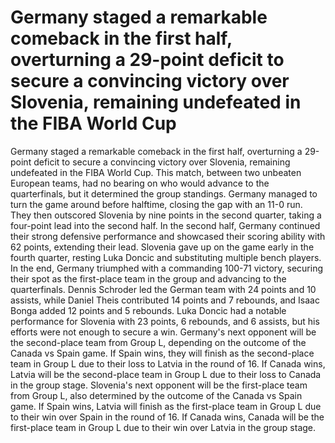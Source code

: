 # Germany staged a remarkable comeback in the first half, overturning a 29-point deficit to secure a convincing victory over Slovenia, remaining undefeated in the FIBA World Cup 
 Germany staged a remarkable comeback in the first half, overturning a 29-point deficit to secure a convincing victory over Slovenia, remaining undefeated in the FIBA World Cup. This match, between two unbeaten European teams, had no bearing on who would advance to the quarterfinals, but it determined the group standings. Germany managed to turn the game around before halftime, closing the gap with an 11-0 run. They then outscored Slovenia by nine points in the second quarter, taking a four-point lead into the second half. In the second half, Germany continued their strong defensive performance and showcased their scoring ability with 62 points, extending their lead. Slovenia gave up on the game early in the fourth quarter, resting Luka Doncic and substituting multiple bench players. In the end, Germany triumphed with a commanding 100-71 victory, securing their spot as the first-place team in the group and advancing to the quarterfinals. Dennis Schroder led the German team with 24 points and 10 assists, while Daniel Theis contributed 14 points and 7 rebounds, and Isaac Bonga added 12 points and 5 rebounds. Luka Doncic had a notable performance for Slovenia with 23 points, 6 rebounds, and 6 assists, but his efforts were not enough to secure a win. Germany's next opponent will be the second-place team from Group L, depending on the outcome of the Canada vs Spain game. If Spain wins, they will finish as the second-place team in Group L due to their loss to Latvia in the round of 16. If Canada wins, Latvia will be the second-place team in Group L due to their loss to Canada in the group stage. Slovenia's next opponent will be the first-place team from Group L, also determined by the outcome of the Canada vs Spain game. If Spain wins, Latvia will finish as the first-place team in Group L due to their win over Spain in the round of 16. If Canada wins, Canada will be the first-place team in Group L due to their win over Latvia in the group stage.